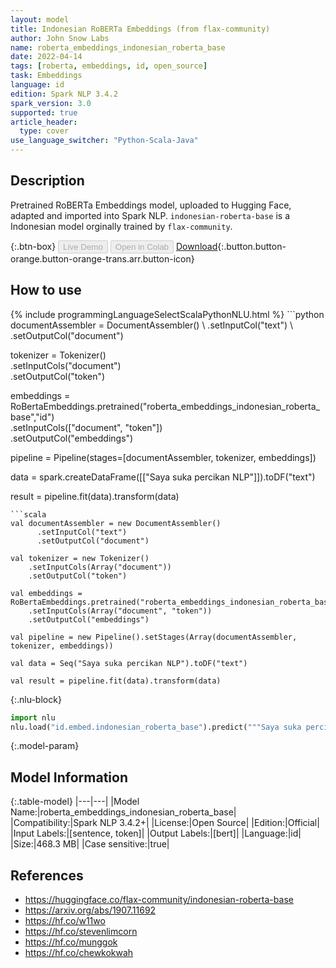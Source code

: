 ```yaml
---
layout: model
title: Indonesian RoBERTa Embeddings (from flax-community)
author: John Snow Labs
name: roberta_embeddings_indonesian_roberta_base
date: 2022-04-14
tags: [roberta, embeddings, id, open_source]
task: Embeddings
language: id
edition: Spark NLP 3.4.2
spark_version: 3.0
supported: true
article_header:
  type: cover
use_language_switcher: "Python-Scala-Java"
---
```


## Description

Pretrained RoBERTa Embeddings model, uploaded to Hugging Face, adapted and imported into Spark NLP. `indonesian-roberta-base` is a Indonesian model orginally trained by `flax-community`.

{:.btn-box}
<button class="button button-orange" disabled>Live Demo</button>
<button class="button button-orange" disabled>Open in Colab</button>
[Download](https://s3.amazonaws.com/auxdata.johnsnowlabs.com/public/models/roberta_embeddings_indonesian_roberta_base_id_3.4.2_3.0_1649948386496.zip){:.button.button-orange.button-orange-trans.arr.button-icon}

## How to use



<div class="tabs-box" markdown="1">
{% include programmingLanguageSelectScalaPythonNLU.html %}
```python
documentAssembler = DocumentAssembler() \
    .setInputCol("text") \
    .setOutputCol("document")

tokenizer = Tokenizer() \
    .setInputCols("document") \
    .setOutputCol("token")
  
embeddings = RoBertaEmbeddings.pretrained("roberta_embeddings_indonesian_roberta_base","id") \
    .setInputCols(["document", "token"]) \
    .setOutputCol("embeddings")
    
pipeline = Pipeline(stages=[documentAssembler, tokenizer, embeddings])

data = spark.createDataFrame([["Saya suka percikan NLP"]]).toDF("text")

result = pipeline.fit(data).transform(data)
```
```scala
val documentAssembler = new DocumentAssembler() 
      .setInputCol("text") 
      .setOutputCol("document")
 
val tokenizer = new Tokenizer() 
    .setInputCols(Array("document"))
    .setOutputCol("token")

val embeddings = RoBertaEmbeddings.pretrained("roberta_embeddings_indonesian_roberta_base","id") 
    .setInputCols(Array("document", "token")) 
    .setOutputCol("embeddings")

val pipeline = new Pipeline().setStages(Array(documentAssembler, tokenizer, embeddings))

val data = Seq("Saya suka percikan NLP").toDF("text")

val result = pipeline.fit(data).transform(data)
```


{:.nlu-block}
```python
import nlu
nlu.load("id.embed.indonesian_roberta_base").predict("""Saya suka percikan NLP""")
```

</div>

{:.model-param}
## Model Information

{:.table-model}
|---|---|
|Model Name:|roberta_embeddings_indonesian_roberta_base|
|Compatibility:|Spark NLP 3.4.2+|
|License:|Open Source|
|Edition:|Official|
|Input Labels:|[sentence, token]|
|Output Labels:|[bert]|
|Language:|id|
|Size:|468.3 MB|
|Case sensitive:|true|

## References

- https://huggingface.co/flax-community/indonesian-roberta-base
- https://arxiv.org/abs/1907.11692
- https://hf.co/w11wo
- https://hf.co/stevenlimcorn
- https://hf.co/munggok
- https://hf.co/chewkokwah